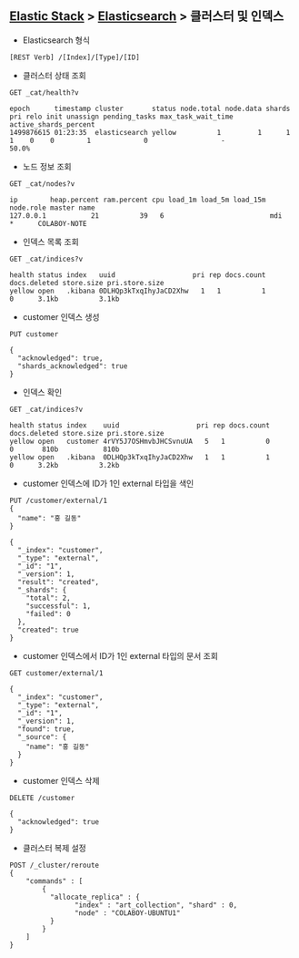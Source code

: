 ﻿## [Elastic Stack](https://github.com/colaboy2010hot/ElasticStack/blob/master/README.md) > [Elasticsearch](https://github.com/colaboy2010hot/ElasticStack/blob/master/Elasticsearch/README.md) > 클러스터 및 인덱스

* Elasticsearch 형식
```
[REST Verb] /[Index]/[Type]/[ID]
```


* 클러스터 상태 조회
```
GET _cat/health?v
```
```
epoch      timestamp cluster       status node.total node.data shards pri relo init unassign pending_tasks max_task_wait_time active_shards_percent
1499876615 01:23:35  elasticsearch yellow          1         1      1   1    0    0        1             0                  -                 50.0%
```

* 노드 정보 조회
```
GET _cat/nodes?v
```
```
ip        heap.percent ram.percent cpu load_1m load_5m load_15m node.role master name
127.0.0.1           21          39   6                          mdi       *      COLABOY-NOTE
```

* 인덱스 목록 조회
```
GET _cat/indices?v
```
```
health status index   uuid                   pri rep docs.count docs.deleted store.size pri.store.size
yellow open   .kibana 0DLHQp3kTxqIhyJaCD2Xhw   1   1          1            0      3.1kb          3.1kb
```

* customer 인덱스 생성
```
PUT customer
```
```
{
  "acknowledged": true,
  "shards_acknowledged": true
}
```

* 인덱스 확인
```
GET _cat/indices?v
```
```
health status index    uuid                   pri rep docs.count docs.deleted store.size pri.store.size
yellow open   customer 4rVY5J7OSHmvbJHCSvnuUA   5   1          0            0       810b           810b
yellow open   .kibana  0DLHQp3kTxqIhyJaCD2Xhw   1   1          1            0      3.2kb          3.2kb
```

* customer 인덱스에 ID가 1인 external 타입을 색인
```
PUT /customer/external/1
{
  "name": "홍 길동"
}
```
```
{
  "_index": "customer",
  "_type": "external",
  "_id": "1",
  "_version": 1,
  "result": "created",
  "_shards": {
    "total": 2,
    "successful": 1,
    "failed": 0
  },
  "created": true
}
```

* customer 인덱스에서 ID가 1인 external 타입의 문서 조회
```
GET customer/external/1
```
```
{
  "_index": "customer",
  "_type": "external",
  "_id": "1",
  "_version": 1,
  "found": true,
  "_source": {
    "name": "홍 길동"
  }
}
```


* customer 인덱스 삭제
```
DELETE /customer
```
```
{
  "acknowledged": true
}
```

* 클러스터 복제 설정
```
POST /_cluster/reroute
{
    "commands" : [
        {
          "allocate_replica" : {
                "index" : "art_collection", "shard" : 0,
                "node" : "COLABOY-UBUNTU1"
          }
        }
    ]
}
```